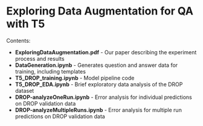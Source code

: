 # Exploring Data Augmentation for QA with T5

Contents:
* **ExploringDataAugmentation.pdf** - Our paper describing the experiment process and results
* **DataGeneration.ipynb** - Generates question and answer data for training, including templates
* **T5_DROP_training.ipynb** - Model pipeline code
* **T5_DROP_EDA.ipynb** - Brief exploratory data analysis of the DROP dataset
* **DROP-analyzeOneRun.ipynb** - Error analysis for individual predictions on DROP validation data
* **DROP-analyzeMultipleRuns.ipynb** - Error analysis for multiple run predictions on DROP validation data
